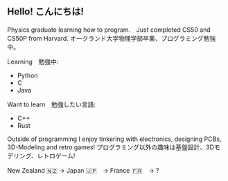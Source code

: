 ## Hello! こんにちは!

Physics graduate learning how to program.　Just completed CS50 and CS50P from Harvard.
オークランド大学物理学部卒業、プログラミング勉強中。

Learning　勉強中:
- Python
- C
- Java

Want to learn　勉強したい言語:
- C++
- Rust

Outside of programming I enjoy tinkering with electronics, designing PCBs, 3D-Modeling and retro games!
プログラミング以外の趣味は基盤設計、3Dモデリング、レトロゲーム!

New Zealand 🇳🇿 -> Japan 🇯🇵　-> France 🇫🇷　-> ?

